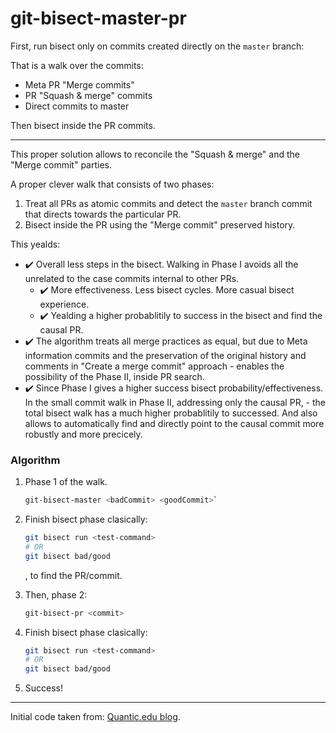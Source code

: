 # git-bisect-master-pr

First, run bisect only on commits created directly on the `master` branch:

That is a walk over the commits:
  * Meta PR "Merge commits"
  * PR "Squash & merge" commits
  * Direct commits to master
  
Then bisect inside the PR commits.

---

This proper solution allows to reconcile the "Squash & merge" and the "Merge commit" parties.

A proper clever walk that consists of two phases:
1. Treat all PRs as atomic commits and detect the `master` branch commit that directs towards the particular PR.
2. Bisect inside the PR using the "Merge commit" preserved history.

This yealds:
  * :heavy_check_mark: Overall less steps in the bisect. Walking in Phase I avoids all the unrelated to the case commits internal to other PRs.
    * :heavy_check_mark: More effectiveness. Less bisect cycles. More casual bisect experience.
    * :heavy_check_mark: Yealding a higher probablitily to success in the bisect and find the causal PR.
  * :heavy_check_mark: The algorithm treats all merge practices as equal, but due to Meta information commits and the preservation of the original history and comments in "Create a merge commit" approach - enables the possibility of the Phase II, inside PR search.
  * :heavy_check_mark: Since Phase I gives a higher success bisect probability/effectiveness. In the small commit walk in Phase II, addressing only the causal PR, - the total bisect walk has a much higher probablitily to successed. And also allows to automatically find and directly point to the causal commit more robustly and more precicely.

### Algorithm

  1. Phase 1 of the walk.

      ```sh
      git-bisect-master <badCommit> <goodCommit>`
      ```
  
  2. Finish bisect phase clasically:

      ```sh
      git bisect run <test-command>
      # OR
      git bisect bad/good
      ```
      , to find the PR/commit.

  3. Then, phase 2:
  
      ```sh
      git-bisect-pr <commit>
      ```
  
  4. Finish bisect phase clasically:
  
      ```sh
      git bisect run <test-command>
      # OR
      git bisect bad/good
      ```

  5. Success!

---

Initial code taken from: [Quantic.edu blog](https://blog.quantic.edu/2015/02/03/git-bisect-debugging-with-feature-branches/).
